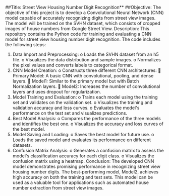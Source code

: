 ##Title: Street View Housing Number Digit Recognition**
##Objective:
The objective of this project is to develop a Convolutional Neural Network (CNN) model capable of accurately recognizing digits from street view images. The model will be trained on the SVHN dataset, which consists of cropped images of house numbers from Google Street View.
Description:
This repository contains the Python code for training and evaluating a CNN model for street view housing number digit recognition. The code includes the following steps:
1.	Data Import and Preprocessing:
o	Loads the SVHN dataset from an h5 file.
o	Visualizes the data distribution and sample images.
o	Normalizes the pixel values and converts labels to categorical format.
2.	CNN Model Creation:
o	Constructs three different CNN architectures: 
	Primary Model: A basic CNN with convolutional, pooling, and dense layers.
	Model1: Similar to the primary model but with Batch Normalization layers.
	Model2: Increases the number of convolutional layers and uses dropout for regularization.
3.	Model Training and Evaluation:
o	Trains each model using the training set and validates on the validation set.
o	Visualizes the training and validation accuracy and loss curves.
o	Evaluates the model's performance on the test set and visualizes predictions.
4.	Best Model Analysis:
o	Compares the performance of the three models and identifies the best one.
o	Visualizes the accuracy and loss curves of the best model.
5.	Model Saving and Loading:
o	Saves the best model for future use.
o	Loads the saved model and evaluates its performance on different datasets.
6.	Confusion Matrix Analysis:
o	Generates a confusion matrix to assess the model's classification accuracy for each digit class.
o	Visualizes the confusion matrix using a heatmap.
Conclusion:
The developed CNN model demonstrates promising performance in recognizing street view housing number digits. The best-performing model, Model2, achieves high accuracy on both the training and test sets. This model can be used as a valuable tool for applications such as automated house number extraction from street view images.


